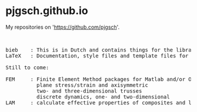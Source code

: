 # pjgsch.github.io

My repositories on 'https://github.com/pjgsch'.

<pre>


bieb    : This is in Dutch and contains things for the library Bibliocenter.
LaTeX   : Documentation, style files and template files for LaTeX.

Still to come:

FEM     : Finite Element Method packages for Matlab and/or Octave.
          plane stress/strain and axisymmetric
          two- and three-dimensional trusses
          discrete dynamics, one- and two-dimensional
LAM     : calculate effective properties of composites and laminates

</pre>
